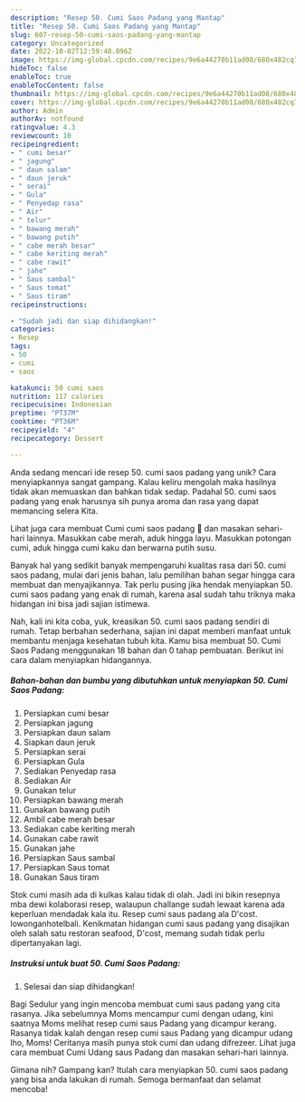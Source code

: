 ```yaml
---
description: "Resep 50. Cumi Saos Padang yang Mantap"
title: "Resep 50. Cumi Saos Padang yang Mantap"
slug: 607-resep-50-cumi-saos-padang-yang-mantap
category: Uncategorized
date: 2022-10-02T12:59:48.896Z
image: https://img-global.cpcdn.com/recipes/9e6a44270b11ad08/680x482cq70/50-cumi-saos-padang-foto-resep-utama.jpg
hideToc: false
enableToc: true
enableTocContent: false
thumbnail: https://img-global.cpcdn.com/recipes/9e6a44270b11ad08/680x482cq70/50-cumi-saos-padang-foto-resep-utama.jpg
cover: https://img-global.cpcdn.com/recipes/9e6a44270b11ad08/680x482cq70/50-cumi-saos-padang-foto-resep-utama.jpg
author: Admin
authorAv: notfound
ratingvalue: 4.3
reviewcount: 10
recipeingredient:
- " cumi besar"
- " jagung"
- " daun salam"
- " daun jeruk"
- " serai"
- " Gula"
- " Penyedap rasa"
- " Air"
- " telur"
- " bawang merah"
- " bawang putih"
- " cabe merah besar"
- " cabe keriting merah"
- " cabe rawit"
- " jahe"
- " Saus sambal"
- " Saus tomat"
- " Saus tiram"
recipeinstructions:

- "Sudah jadi dan siap dihidangkan!"
categories:
- Resep
tags:
- 50
- cumi
- saos

katakunci: 50 cumi saos 
nutrition: 117 calories
recipecuisine: Indonesian
preptime: "PT37M"
cooktime: "PT36M"
recipeyield: "4"
recipecategory: Dessert

---
```





Anda sedang mencari ide resep 50. cumi saos padang yang unik? Cara menyiapkannya sangat gampang. Kalau keliru mengolah maka hasilnya tidak akan memuaskan dan bahkan tidak sedap. Padahal 50. cumi saos padang yang enak harusnya sih punya aroma dan rasa yang dapat memancing selera Kita.





Lihat juga cara membuat Cumi cumi saos padang 🦑 dan masakan sehari-hari lainnya. Masukkan cabe merah, aduk hingga layu. Masukkan potongan cumi, aduk hingga cumi kaku dan berwarna putih susu.

Banyak hal yang sedikit banyak mempengaruhi kualitas rasa dari 50. cumi saos padang, mulai dari jenis bahan, lalu pemilihan bahan segar hingga cara membuat dan menyajikannya. Tak perlu pusing jika hendak menyiapkan 50. cumi saos padang yang enak di rumah, karena asal sudah tahu triknya maka hidangan ini bisa jadi sajian istimewa.






Nah, kali ini kita coba, yuk, kreasikan 50. cumi saos padang sendiri di rumah. Tetap berbahan sederhana, sajian ini dapat memberi manfaat untuk membantu menjaga kesehatan tubuh kita. Kamu bisa membuat 50. Cumi Saos Padang menggunakan 18 bahan dan 0 tahap pembuatan. Berikut ini cara dalam menyiapkan hidangannya.

<!--inarticleads1-->

##### Bahan-bahan dan bumbu yang dibutuhkan untuk menyiapkan 50. Cumi Saos Padang:

1. Persiapkan  cumi besar
1. Persiapkan  jagung
1. Persiapkan  daun salam
1. Siapkan  daun jeruk
1. Persiapkan  serai
1. Persiapkan  Gula
1. Sediakan  Penyedap rasa
1. Sediakan  Air
1. Gunakan  telur
1. Persiapkan  bawang merah
1. Gunakan  bawang putih
1. Ambil  cabe merah besar
1. Sediakan  cabe keriting merah
1. Gunakan  cabe rawit
1. Gunakan  jahe
1. Persiapkan  Saus sambal
1. Persiapkan  Saus tomat
1. Gunakan  Saus tiram


Stok cumi masih ada di kulkas kalau tidak di olah. Jadi ini bikin resepnya mba dewi kolaborasi resep, walaupun challange sudah lewaat karena ada keperluan mendadak kala itu. Resep cumi saus padang ala D&#39;cost. lowonganhotelbali. Kenikmatan hidangan cumi saus padang yang disajikan oleh salah satu restoran seafood, D&#39;cost, memang sudah tidak perlu dipertanyakan lagi. 

<!--inarticleads2-->

##### Instruksi untuk buat 50. Cumi Saos Padang:


1. Selesai dan siap dihidangkan!

Bagi Sedulur yang ingin mencoba membuat cumi saus padang yang cita rasanya. Jika sebelumnya Moms mencampur cumi dengan udang, kini saatnya Moms melihat resep cumi saus Padang yang dicampur kerang. Rasanya tidak kalah dengan resep cumi saus Padang yang dicampur udang lho, Moms! Ceritanya masih punya stok cumi dan udang difrezeer. Lihat juga cara membuat Cumi Udang saus Padang dan masakan sehari-hari lainnya. 

Gimana nih? Gampang kan? Itulah cara menyiapkan 50. cumi saos padang yang bisa anda lakukan di rumah. Semoga bermanfaat dan selamat mencoba!
